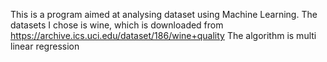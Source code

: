This is a program aimed at analysing dataset using Machine Learning. 
The datasets I chose is wine, which is downloaded from https://archive.ics.uci.edu/dataset/186/wine+quality
The algorithm is multi linear regression

